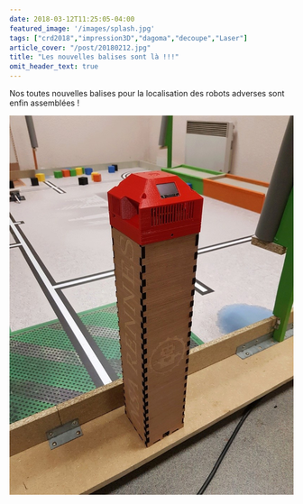 ```yaml
---
date: 2018-03-12T11:25:05-04:00
featured_image: '/images/splash.jpg'
tags: ["crd2018","impression3D","dagoma","decoupe","Laser"]
article_cover: "/post/20180212.jpg"
title: "Les nouvelles balises sont là !!!"
omit_header_text: true
---
```



Nos toutes nouvelles balises pour la localisation des robots adverses sont enfin assemblées ! 

![Image](/post/20180212.jpg)
